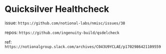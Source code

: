 # Quicksilver Healthcheck

issue: `https://github.com/notional-labs/nmisc/issues/38`

repos: `https://github.com/ingenuity-build/qsdelcheck`

ref: `https://notionalgroup.slack.com/archives/C043U9YCLAE/p1702986421109559`


